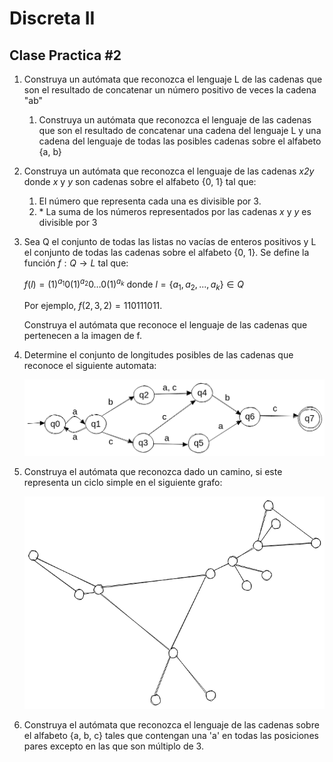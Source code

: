 # Discreta II

## Clase Practica #2

1. Construya un autómata que reconozca el lenguaje L de las cadenas que son el resultado de concatenar un número positivo de veces la cadena "ab"
   1. Construya un autómata que reconozca el lenguaje de las cadenas que son el resultado de concatenar una cadena del lenguaje L y una cadena del lenguaje de todas las posibles cadenas sobre el alfabeto  {a, b}

2. Construya un autómata que reconozca el lenguaje de las cadenas *x2y* donde *x* y *y* son cadenas sobre el alfabeto {0, 1} tal que: 
   1. El número que representa cada una es divisible por 3.
   2. \* La suma de los números representados por las cadenas *x* y *y* es divisible por 3

3. Sea Q el conjunto de todas las listas no vacías de enteros positivos y L el conjunto de todas las cadenas sobre el alfabeto {0, 1}. Se define la función $f: Q \rightarrow L$ tal que:
   
    $f(l) = (1)^{a_1}0(1)^{a_2}0 \ldots 0(1)^{a_k}$ donde $l = \{ a_1, a_2, ..., a_k \} \in Q$

   Por ejemplo, $f(2, 3, 2) = 110111011$.
   
   Construya el autómata que reconoce el lenguaje de las cadenas que pertenecen a la imagen de f.

4. Determine el conjunto de longitudes posibles de las cadenas que reconoce el siguiente automata:

   ![automata](images/automata-cp2-ex4.png)

5. Construya el autómata que reconozca dado un camino, si este representa un ciclo simple en el siguiente grafo:
   
   ![graph](images/graph-cp2-ex5.png)
   
6. Construya el autómata que reconozca el lenguaje de las cadenas sobre el alfabeto {a, b, c} tales que contengan una 'a' en todas las posiciones pares excepto en las que son múltiplo de 3.